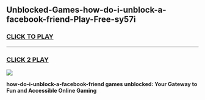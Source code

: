
## Unblocked-Games-how-do-i-unblock-a-facebook-friend-Play-Free-sy57i
<h3>
<a href="https://premium76.site?title=how-do-i-unblock-a-facebook-friend&ref=23A">CLICK TO PLAY</a></h3>
<hr>

<h3>
<a href="https://premium76.site?title=how-do-i-unblock-a-facebook-friend&ref=23A">CLICK 2 PLAY</a>
  
</h3>

<a href="https://premium76.site?title=how-do-i-unblock-a-facebook-friend&ref=23A"><img src="https://clearcache.store/games.png"></a>


**how-do-i-unblock-a-facebook-friend games unblocked: Your Gateway to Fun and Accessible Online Gaming**
